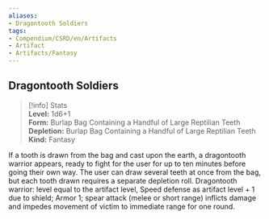 ```yaml
---
aliases:
- Dragontooth Soldiers
tags:
- Compendium/CSRD/en/Artifacts
- Artifact
- Artifacts/Fantasy
---
```


  
## Dragontooth Soldiers  
>[!info] Stats  
> **Level:** 1d6+1  
> **Form:** Burlap Bag Containing a Handful of Large Reptilian Teeth  
> **Depletion:** Burlap Bag Containing a Handful of Large Reptilian Teeth  
> **Kind:** Fantasy
  
If a tooth is drawn from the bag and cast upon the earth, a dragontooth warrior appears, ready to fight for the user for up to ten minutes before going their own way. The user can draw several teeth at once from the bag, but each tooth drawn requires a separate depletion roll. Dragontooth warrior: level equal to the artifact level, Speed defense as artifact level + 1 due to shield; Armor 1; spear attack (melee or short range) inflicts damage and impedes movement of victim to immediate range for one round.
